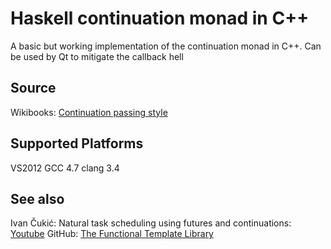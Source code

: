 Haskell continuation monad in C++
=================================

A basic but working implementation of the continuation monad in C++. Can be used by Qt to mitigate the callback hell

Source
------
Wikibooks: [Continuation passing style][wikibooks]

Supported Platforms
-------------------

VS2012
GCC 4.7
clang 3.4


See also
--------
Ivan Čukić: Natural task scheduling using futures and continuations: [Youtube][youtube]
GitHub: [The Functional Template Library][ftl]

[youtube]: https://www.youtube.com/watch?v=LSCamsfwYQU "Ivan Čukić: Natural task scheduling using futures and continuations"
[wikibooks]: http://en.wikibooks.org/wiki/Haskell/Continuation_passing_style "Wikibooks: Continuation passing style"
[ftl]: https://github.com/beark/ftl "GitHub: The Functional Template Library"


